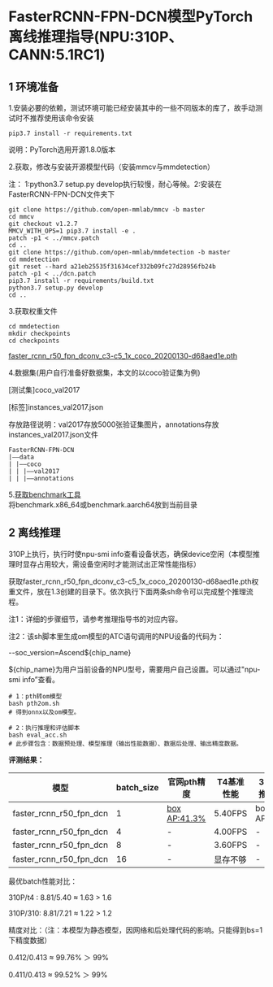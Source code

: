 # FasterRCNN-FPN-DCN模型PyTorch离线推理指导(NPU:310P、CANN:5.1RC1)



## 1 环境准备

1.安装必要的依赖，测试环境可能已经安装其中的一些不同版本的库了，故手动测试时不推荐使用该命令安装

```
pip3.7 install -r requirements.txt  
```  
   说明：PyTorch选用开源1.8.0版本    

2.获取，修改与安装开源模型代码（安装mmcv与mmdetection）

注：
1:python3.7 setup.py develop执行较慢，耐心等候。2:安装在FasterRCNN-FPN-DCN文件夹下

```
git clone https://github.com/open-mmlab/mmcv -b master 
cd mmcv
git checkout v1.2.7
MMCV_WITH_OPS=1 pip3.7 install -e .
patch -p1 < ../mmcv.patch
cd ..
git clone https://github.com/open-mmlab/mmdetection -b master
cd mmdetection
git reset --hard a21eb25535f31634cef332b09fc27d28956fb24b
patch -p1 < ../dcn.patch
pip3.7 install -r requirements/build.txt
python3.7 setup.py develop
cd ..
```
3.获取权重文件

``` 
cd mmdetection 
mkdir checkpoints
cd checkpoints
``` 

[faster_rcnn_r50_fpn_dconv_c3-c5_1x_coco_20200130-d68aed1e.pth](参照指导书文档)

4.数据集(用户自行准备好数据集，本文的以coco验证集为例)

[测试集]coco_val2017

[标签]instances_val2017.json

存放路径说明：val2017存放5000张验证集图片，annotations存放instances_val2017.json文件
```
FasterRCNN-FPN-DCN
|——data
| |——coco
| | |——val2017
| | |——annotations
```
5.[获取benchmark工具](参照指导书文档)  
  将benchmark.x86_64或benchmark.aarch64放到当前目录  
  
  
## 2 离线推理

310P上执行，执行时使npu-smi info查看设备状态，确保device空闲（本模型推理时显存占用较大，需设备空闲时才能测试出正常性能指标）

获取faster_rcnn_r50_fpn_dconv_c3-c5_1x_coco_20200130-d68aed1e.pth权重文件，放在1.3创建的目录下。依次执行下面两条sh命令可以完成整个推理流程。

注1：详细的步骤细节，请参考推理指导书的对应内容。

注2：该sh脚本里生成om模型的ATC语句调用的NPU设备的代码为：

--soc_version=Ascend${chip_name}

${chip_name}为用户当前设备的NPU型号，需要用户自己设置。可以通过"npu-smi info”查看。
```
# 1：pth转om模型
bash pth2om.sh
# 得到onnx以及om模型。

# 2：执行推理和评估脚本
bash eval_acc.sh
# 此步骤包含：数据预处理、模型推理（输出性能数据）、数据后处理、输出精度数据。
```

**评测结果：**


|模型|batch_size|官网pth精度|T4基准性能|310理线推理精度|310性能|310P离线推理精度|310P性能|
|---|---|---|---|---|---|---|---|
|faster_rcnn_r50_fpn_dcn|1|[box AP:41.3%](https://github.com/open-mmlab/mmdetection/tree/master/configs/dcn)|5.40FPS|box AP:41.2%|4.61FPS|box AP:41.1%|7.41FPS|
|faster_rcnn_r50_fpn_dcn|4|-|4.00FPS|-|6.68FPS|-|8.81FPS|
|faster_rcnn_r50_fpn_dcn|8|-|3.60FPS|-|7.21FPS|-|8.45FPS|
|faster_rcnn_r50_fpn_dcn|16|-|显存不够|-|显存不够|-|8.71FPS|

最优batch性能对比：

310P/t4 : 8.81/5.40  ≈ 1.63 > 1.6

310P/310: 8.81/7.21  ≈ 1.22 > 1.2

精度对比：（注：本模型为静态模型，因网络和后处理代码的影响。只能得到bs=1下精度数据）

0.412/0.413 ≈ 99.76% ＞ 99%

0.411/0.413 ≈ 99.52% ＞ 99%